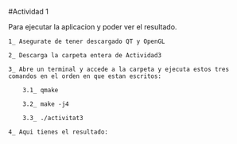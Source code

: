#Actividad 1

Para ejecutar la aplicacion y poder ver el resultado.

	1_ Asegurate de tener descargado QT y OpenGL

	2_ Descarga la carpeta entera de Actividad3

	3_ Abre un terminal y accede a la carpeta y ejecuta estos tres comandos en el orden en que estan escritos:

  		3.1_ qmake
  
  		3.2_ make -j4 
  
  		3.3_ ./activitat3

	4_ Aqui tienes el resultado: 
